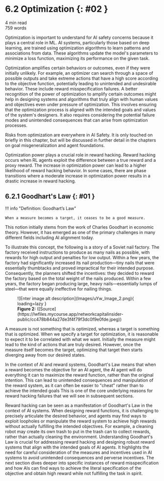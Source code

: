 # 6.2 Optimization {: #02 }

<div class="section-meta">
    <div class="meta-item">
        <i class="fas fa-clock"></i>
        4 min read
    </div>
    <div class="meta-item">
        <i class="fas fa-file-alt"></i> 
        759 words
    </div>
</div>


Optimization is important to understand for AI safety concerns because it plays a central role in ML. AI systems, particularly those based on deep learning, are trained using optimization algorithms to learn patterns and associations from data. These algorithms update the model's parameters to minimize a loss function, maximizing its performance on the given task.

Optimization amplifies certain behaviors or outcomes, even if they were initially unlikely. For example, an optimizer can search through a space of possible outputs and take extreme actions that have a high score according to the objective function, potentially leading to unintended and undesirable behavior. These include reward misspecification failures. A better recognition of the power of optimization to amplify certain outcomes might help in designing systems and algorithms that truly align with human values and objectives even under pressure of optimization. This involves ensuring that the optimization process is aligned with the intended goals and values of the system's designers. It also requires considering the potential failure modes and unintended consequences that can arise from optimization processes.

Risks from optimization are everywhere in AI Safety. It is only touched on briefly in this chapter, but will be discussed in further detail in the chapters on goal misgeneralization and agent foundations.

Optimization power plays a crucial role in reward hacking. Reward hacking occurs when RL agents exploit the difference between a true reward and a proxy reward. The increase in optimization power can lead to a higher likelihood of reward hacking behavior. In some cases, there are phase transitions where a moderate increase in optimization power results in a drastic increase in reward hacking.

## 6.2.1 Goodhart's Law {: #01 }

!!! info "Definition: Goodhart’s Law"



    When a measure becomes a target, it ceases to be a good measure.



This notion initially stems from the work of Charles Goodhart in economic theory. However, it has emerged as one of the primary challenges in many different fields including AI alignment today.

To illustrate this concept, the following is a story of a Soviet nail factory. The factory received instructions to produce as many nails as possible, with rewards for high output and penalties for low output. Within a few years, the factory had significantly increased its nail production—tiny nails that were essentially thumbtacks and proved impractical for their intended purpose. Consequently, the planners shifted the incentives: they decided to reward the factory based on the total weight of the nails produced. Within a few years, the factory began producing large, heavy nails—essentially lumps of steel—that were equally ineffective for nailing things.

<figure markdown="span">
![Enter image alt description](Images/uYw_Image_2.png){ loading=lazy }
  <figcaption markdown="1"><b>Figure 2:</b> ([Source](https://lwfiles.mycourse.app/networkcapitalinsider-public/cc478b844a27de3f4f79f3dc0f9e0fde.jpeg))</figcaption>
</figure>

A measure is not something that is optimized, whereas a target is something that is optimized. When we specify a target for optimization, it is reasonable to expect it to be correlated with what we want. Initially the measure might lead to the kind of actions that are truly desired. However, once the measure itself becomes the target, optimizing that target then starts diverging away from our desired states.

In the context of AI and reward systems, Goodhart's Law means that when a reward becomes the objective for an AI agent, the AI agent will do everything it can to maximize the reward function, rather than the original intention. This can lead to unintended consequences and manipulation of the reward system, as it can often be easier to "cheat" rather than to achieve the intended goals This is one of the core underlying reasons for reward hacking failures that we will see in subsequent sections.

Reward hacking can be seen as a manifestation of Goodhart's Law in the context of AI systems. When designing reward functions, it is challenging to precisely articulate the desired behavior, and agents may find ways to exploit loopholes or manipulate the reward system to achieve high rewards without actually fulfilling the intended objectives. For example, a cleaning robot may create its own trash to put in the trash can to collect rewards, rather than actually cleaning the environment. Understanding Goodhart's Law is crucial for addressing reward hacking and designing robust reward systems that align with the intended goals of AI agents. It highlights the need for careful consideration of the measures and incentives used in AI systems to avoid unintended consequences and perverse incentives. The next section dives deeper into specific instances of reward misspecification and how AIs can find ways to achieve the literal specification of the objective and obtain high reward while not fulfilling the task in spirit.